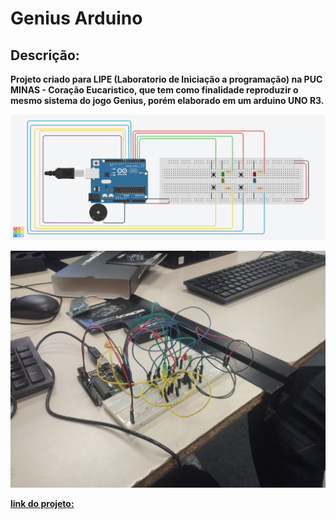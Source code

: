 # Genius Arduino
## Descrição:
**Projeto criado para LIPE (Laboratorio de Iniciação a programação) na PUC MINAS - Coração Eucaristico, que tem como finalidade reproduzir o mesmo sistema do jogo Genius, porém elaborado em um arduino UNO R3.**

![Projeto Arduino Tinker](./genius_arduino.png)

![Projeto Arduino Fisico](./arduinofisico.jpg)

[**link do projeto:**](https://www.tinkercad.com/things/2iErsKXSMNn-genius-arduino)



